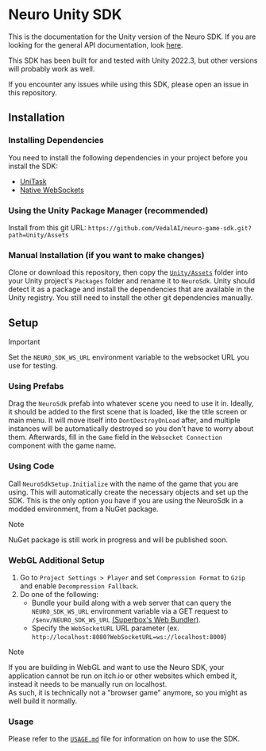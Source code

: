 # Neuro Unity SDK

This is the documentation for the Unity version of the Neuro SDK. If you are looking for the general API documentation, look [here](../API/README.md).

This SDK has been built for and tested with Unity 2022.3, but other versions will probably work as well.

If you encounter any issues while using this SDK, please open an issue in this repository.

## Installation

### Installing Dependencies

You need to install the following dependencies in your project before you install the SDK:
- [UniTask](https://github.com/Cysharp/UniTask?tab=readme-ov-file#install-via-git-url)
- [Native WebSockets](https://github.com/endel/NativeWebSocket?tab=readme-ov-file#install-via-upm-unity-package-manager)

### Using the Unity Package Manager (recommended)

Install from this git URL: `https://github.com/VedalAI/neuro-game-sdk.git?path=Unity/Assets`

### Manual Installation (if you want to make changes)

Clone or download this repository, then copy the [`Unity/Assets`](./Assets) folder into your Unity project's `Packages` folder and rename it to `NeuroSdk`. Unity should detect it as a package and install the dependencies that are available in the Unity registry. You still need to install the other git dependencies manually.

## Setup

> [!Important]  
> Set the `NEURO_SDK_WS_URL` environment variable to the websocket URL you use for testing.

### Using Prefabs

Drag the `NeuroSdk` prefab into whatever scene you need to use it in. Ideally, it should be added to the first scene that is loaded, like the title screen or main menu. It will move itself into `DontDestroyOnLoad` after, and multiple instances will be automatically destroyed so you don't have to worry about them. Afterwards, fill in the `Game` field in the `Websocket Connection` component with the game name.

### Using Code

Call `NeuroSdkSetup.Initialize` with the name of the game that you are using. This will automatically create the necessary objects and set up the SDK. This is the only option you have if you are using the NeuroSdk in a modded environment, from a NuGet package.

> [!Note]  
> NuGet package is still work in progress and will be published soon.

### WebGL Additional Setup

1. Go to `Project Settings > Player` and set `Compression Format` to `Gzip` and enable `Decompression Fallback`.
2. Do one of the following:
    - Bundle your build along with a web server that can query the `NEURO_SDK_WS_URL` environment variable via a GET request to `/$env/NEURO_SDK_WS_URL` [(Superbox's Web Bundler)](https://github.com/Superbox2147/simple-http-server). 
    - Specify the `WebSocketURL` URL parameter (ex. `http://localhost:8080?WebSocketURL=ws://localhost:8000`)

> [!Note]  
> If you are building in WebGL and want to use the Neuro SDK, your application cannot be run on itch.io or other websites which embed it, instead it needs to be manually run on localhost.  
> As such, it is technically not a "browser game" anymore, so you might as well build it normally.

### Usage

Please refer to the [`USAGE.md`](./USAGE.md) file for information on how to use the SDK.
